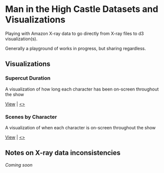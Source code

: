 # Man in the High Castle Datasets and Visualizations

   Playing with Amazon X-ray data to go directly from X-ray files to d3 visualization(s).

   Generally a playground of works in progress, but sharing regardless.

## Visualizations

### Supercut Duration

   A visualization of how long each character has been on-screen throughout the show

   [View](https://jeffreylancaster.github.io/man-in-the-high-castle/duration-character/) | [<>](https://github.com/jeffreylancaster/man-in-the-high-castle/blob/master/duration-character/index.html)

### Scenes by Character

   A visualization of when each character is on-screen throughout the show

   [View](https://jeffreylancaster.github.io/man-in-the-high-castle/scenes-character/) | [<>](https://github.com/jeffreylancaster/man-in-the-high-castle/blob/master/scenes-character/index.html)

## Notes on X-ray data inconsistencies

   _Coming soon_

